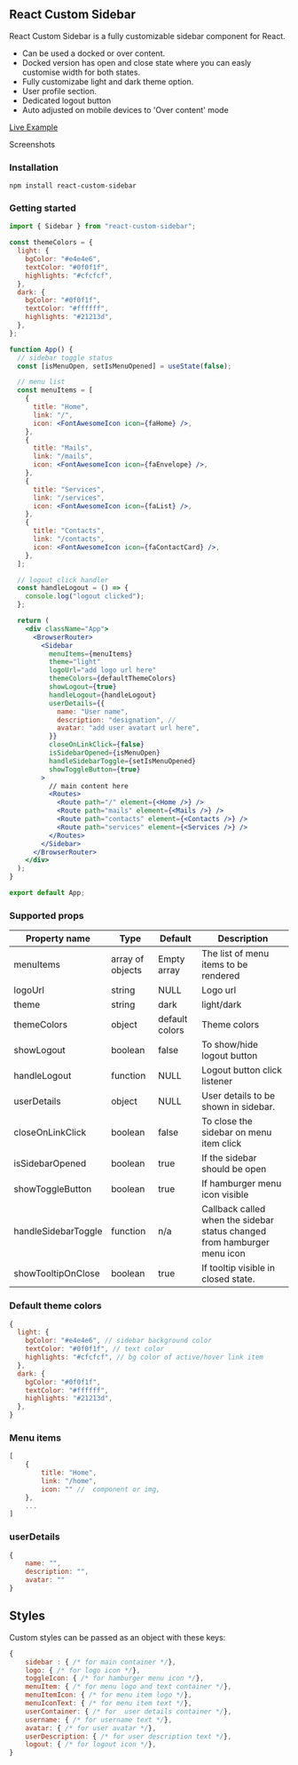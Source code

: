 ## React Custom Sidebar

React Custom Sidebar is a fully customizable sidebar component for React.
- Can be used a docked or over content.
- Docked version has open and close state where you can easly customise width for both states.
- Fully customizabe light and dark theme option.
- User profile section.
- Dedicated logout button
- Auto adjusted on mobile devices to 'Over content' mode

[Live Example]()

Screenshots

### Installation

`npm install react-custom-sidebar`


### Getting started

```jsx
import { Sidebar } from "react-custom-sidebar";

const themeColors = {
  light: {
    bgColor: "#e4e4e6",
    textColor: "#0f0f1f",
    highlights: "#cfcfcf",
  },
  dark: {
    bgColor: "#0f0f1f",
    textColor: "#ffffff",
    highlights: "#21213d",
  },
};

function App() {
  // sidebar toggle status
  const [isMenuOpen, setIsMenuOpened] = useState(false);

  // menu list
  const menuItems = [
    {
      title: "Home",
      link: "/",
      icon: <FontAwesomeIcon icon={faHome} />,
    },
    {
      title: "Mails",
      link: "/mails",
      icon: <FontAwesomeIcon icon={faEnvelope} />,
    },
    {
      title: "Services",
      link: "/services",
      icon: <FontAwesomeIcon icon={faList} />,
    },
    {
      title: "Contacts",
      link: "/contacts",
      icon: <FontAwesomeIcon icon={faContactCard} />,
    },
  ];

  // logout click handler
  const handleLogout = () => {
    console.log("logout clicked");
  };

  return (
    <div className="App">
      <BrowserRouter>
        <Sidebar
          menuItems={menuItems}
          theme="light"
          logoUrl="add logo url here"
          themeColors={defaultThemeColors}
          showLogout={true}
          handleLogout={handleLogout}
          userDetails={{
            name: "User name",
            description: "designation", // 
            avatar: "add user avatart url here",
          }}
          closeOnLinkClick={false}
          isSidebarOpened={isMenuOpen}
          handleSidebarToggle={setIsMenuOpened}
          showToggleButton={true}
        >
          // main content here
          <Routes>
            <Route path="/" element={<Home />} />
            <Route path="mails" element={<Mails />} />
            <Route path="contacts" element={<Contacts />} />
            <Route path="services" element={<Services />} />
          </Routes>
        </Sidebar>
      </BrowserRouter>
    </div>
  );
}

export default App;

```



### Supported props

| Property name      | Type                      | Default              | Description                                                                                                                                                              |
| ------------------ | ------------------------- | -------------------- | ------------------------------------------------------------------------------------------------------------------------------------------------------------------------ |
| menuItems           | array of objects | Empty array                  | The list of menu items to be rendered                                                                                                                                                         |
| logoUrl      | string                    | NULL                  | Logo url                                                                                                                                  |
| theme   | string                    | dark                  | light/dark                                                                                                                                   |
| themeColors   | object                    | default colors               | Theme colors                                                                                                                                       |
| showLogout   | boolean                    | false                 | To show/hide logout button                                                                                                                                  |
| handleLogout            | function | NULL                  | Logout button click listener                                                                                                                                                       |
| userDetails          | object                  | NULL                  | User details to be shown in sidebar.              |
| closeOnLinkClick             | boolean                   | false                | To close the sidebar on menu item click                                                                                                                                  |
| isSidebarOpened               | boolean                   | true                | If the sidebar should be open                                                                                                                                            |
| showToggleButton        | boolean                   | true                 | If hamburger menu icon visible                                                                                                                                       |
| handleSidebarToggle              | function                   | n/a                 |                                                        Callback called when the sidebar status changed from hamburger menu icon                                                                               |
| showTooltipOnClose   | boolean                    | true                  | If tooltip visible in closed state.                                                                                         |


### Default theme colors                                              
```jsx
{
  light: {
    bgColor: "#e4e4e6", // sidebar background color
    textColor: "#0f0f1f", // text color
    highlights: "#cfcfcf", // bg color of active/hover link item
  },
  dark: {
    bgColor: "#0f0f1f",
    textColor: "#ffffff",
    highlights: "#21213d",
  },
}
```

### Menu items                                              
```jsx
[
    {
        title: "Home",
        link: "/home",
        icon: "" //  component or img,
    },
    ...
]
```

### userDetails                                              
```jsx
{
    name: "",
    description: "",
    avatar: ""
}
```

## Styles

Custom styles can be passed as an object with these keys:

```jsx
{
    sidebar : { /* for main container */},
    logo: { /* for logo icon */},
    toggleIcon: { /* for hamburger menu icon */},
    menuItem: { /* for menu logo and text container */},
    menuItemIcon: { /* for menu item logo */},
    menuIconText: { /* for menu item text */},
    userContainer: { /* for  user details container */},
    username: { /* for username text */},
    avatar: { /* for user avatar */},
    userDescription: { /* for user description text */},
    logout: { /* for logout icon */},
}
``` 

